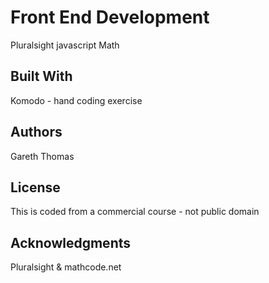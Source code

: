# Front End Development

Pluralsight javascript Math


## Built With

Komodo - hand coding exercise


## Authors

Gareth Thomas

## License

This is coded from a commercial course - not public domain

## Acknowledgments

Pluralsight & mathcode.net
